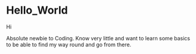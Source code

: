 # Hello_World
Hi

Absolute newbie to Coding. Know very little and want to learn some basics to be able to find my way round and go from there. 
